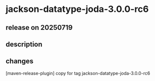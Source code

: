 # jackson-datatype-joda-3.0.0-rc6

## release on 20250719
## description
## changes
[maven-release-plugin] copy for tag jackson-datatype-joda-3.0.0-rc6

